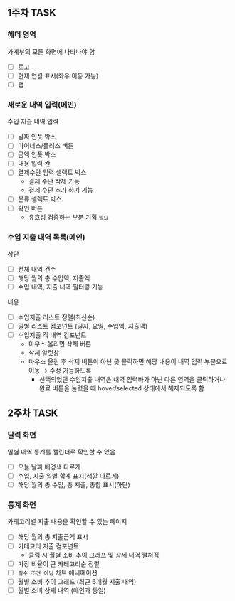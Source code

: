 ## 1주차 TASK

### 헤더 영역

가계부의 모든 화면에 나타나야 함

- [ ]  로고
- [ ]  현재 연월 표시(좌우 이동 가능)
- [ ]  탭

### 새로운 내역 입력(메인)

수입 지출 내역 입력

- [ ]  날짜 인풋 박스
- [ ]  마이너스/플러스 버튼
- [ ]  금액 인풋 박스
- [ ]  내용 입력 칸
- [ ]  결제수단 입력 셀렉트 박스
    - 결제 수단 삭제 기능
    - 결제 수단 추가 하기 기능
- [ ]  분류 셀렉트 박스
- [ ]  확인 버튼
    - 유효성 검증하는 부분 기획 `필요`

### 수입 지출 내역 목록(메인)

상단

- [ ]  전체 내역 건수
- [ ]  해당 월의 총 수입액, 지출액
- [ ]  수입 내역, 지출 내역 필터링 기능

내용

- [ ]  수입지출 리스트 정렬(최신순)
- [ ]  일별 리스트 컴포넌트 (일자, 요일, 수입액, 지출액)
- [ ]  수입지출 각 내역 컴포넌트
    - 마우스 올리면 삭제 버튼
    - 삭제 알럿창
    - 마우스 올린 후 삭제 버튼이 아닌 곳 클릭하면 해당 내용이 내역 입력 부분으로 이동 → 수정 가능하도록
        - 선택되었던 수입지출 내역은 내역 입력바가 아닌 다른 영역을 클릭하거나 완료 버튼을 눌렀을 때 hover/selected 상태에서 해제되도록 함

## 2주차 TASK

### 달력 화면

일별 내역 통계를 캘린더로 확인할 수 있음

- [ ]  오늘 날짜 배경색 다르게
- [ ]  수입, 지출 일별 합계 표시(색깔 다르게)
- [ ]  해당 월의 총 수입, 총 지출, 총합 표시(하단)

### 통계 화면

카테고리별 지출 내용을 확인할 수 있는 페이지

- [ ]  해당 월의 총 지출금액 표시
- [ ]  카테고리 지출 컴포넌트
    - 클릭 시 월별 소비 추이 그래프 및 상세 내역 펼쳐짐
- [ ]  가장 비율이 큰 카테고리순 정렬
- [ ]  `필수 조건 아님` 차트 애니메이션
- [ ]  월별 소비 추이 그래프 (최근 6개월 지출 내역)
- [ ]  월별 소비 상세 내역 (메인과 동일)
